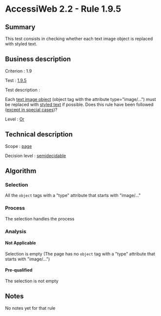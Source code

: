 # AccessiWeb 2.2 - Rule 1.9.5

## Summary

This test consists in checking whether each text image object is
replaced with styled text.

## Business description

Criterion : 1.9

Test : [1.9.5](http://www.accessiweb.org/index.php/accessiweb-22-english-version.html#test-1-9-5)

Test description :

Each [text image object](http://www.accessiweb.org/index.php/glossary-76.html#mImgTextObj) (object tag with the attribute type="image/...") must be replaced with [styled text](http://www.accessiweb.org/index.php/glossary-76.html#mTexteStyle) if possible. Does this rule have been followed ([except in special cases](http://www.accessiweb.org/index.php/glossary-76.html#cpCrit19- "Special cases for criterion 1.9"))?

Level : [Or](/en/category/rules-design/accessiweb-11/level/or)

## Technical description

Scope : [page](/en/category/rules-design/accessiweb-11/scope/page)

Decision level :
[semidecidable](/en/category/rules-design/accessiweb-11/decision-level/semidecidable)

## Algorithm

### Selection

All the `object` tags with a "type" attribute that starts with
"image/..."

### Process

The selection handles the process

### Analysis

#### Not Applicable

Selection is empty (The page has no `object` tag with a "type"
attribute that starts with "image/...")

#### Pre-qualified

The selection is not empty

## Notes

No notes yet for that rule
